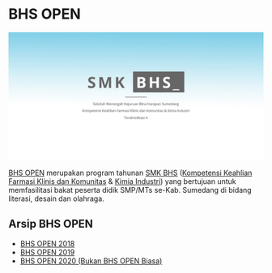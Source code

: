 # BHS OPEN

![BHS OPEN](https://raw.githubusercontent.com/smkbhs/bhs-open/main/smk-bhs.jpg?raw=true)

[BHS OPEN](https://smkbhs.sch.id/bhs-open) merupakan program tahunan [SMK BHS](https://smkbhs.sch.id/) ([Kompetensi Keahlian Farmasi Klinis dan Komunitas](https://smkbhs.sch.id/farmasi) & [Kimia Industri](https://smkbhs.sch.id/kimia-industri)) yang bertujuan untuk memfasilitasi bakat peserta didik SMP/MTs se-Kab. Sumedang di bidang literasi, desain dan olahraga.

## Arsip BHS OPEN

* [BHS OPEN 2018](https://www.youtube.com/watch?v=0JlisNOq-KE)
* [BHS OPEN 2019](https://smkbhs.sch.id/informasi/bhs-open/)
* [BHS OPEN 2020 (Bukan BHS OPEN Biasa)](https://github.com/smkbhs/bhs-open/tree/main/2020)
